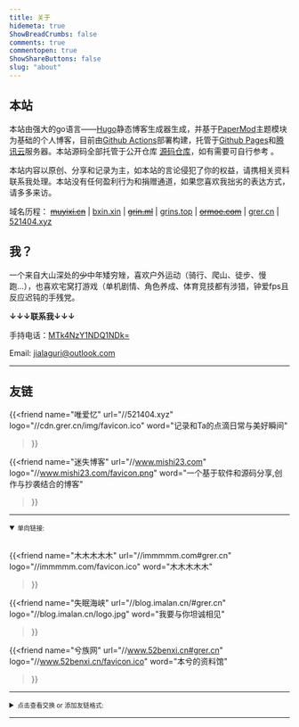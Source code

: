 ```yaml
---
title: 关于
hidemeta: true
ShowBreadCrumbs: false
comments: true
commentopen: true
ShowShareButtons: false
slug: "about"
---
```

## 本站
本站由强大的go语言——<a href="https://gohugo.io/">Hugo</a>静态博客生成器生成，并基于<a href="https://github.com/adityatelange/hugo-PaperMod/">PaperMod</a>主题模块为基础的个人博客，目前由<a href="https://github.com/actions">Github Actions</a>部署构建，托管于<a href="https://pages.github.com/">Github Pages</a>和<a href="https://cloud.tencent.com/">腾讯云</a>服务器。本站源码全部托管于公开仓库 <a href="https://github.com/iguri/iguri.github.io" target="_blank" rel="noopener">源码仓库</a>，如有需要可自行参考 。

本站内容以原创、分享和记录为主，如本站的言论侵犯了你的权益，请携相关资料联系我处理。本站没有任何盈利行为和捐赠通道，如果您喜欢我拙劣的表达方式，请多多来访。

域名历程：
<del><a href="#">muyixi.cn</a></del>
 |
<a href="#">bxin.xin</a>
 |
<del><a href="#">grin.ml</a></del>
 |
<a href="https://grins.top">grins.top</a>
 |
<del><a href="#">ormoe.com</a></del>
 |
<a href="#">grer.cn</a>
 |
<a href="https://521404.xyz">521404.xyz</a>

## 我？
一个来自大山深处的<del>少</del>中年矮穷矬，喜欢户外运动（骑行、爬山、徒步、慢跑...），也喜欢宅窝打游戏（单机剧情、角色养成、体育竞技都有涉猎，钟爱fps且反应迟钝的手残党。

**↓↓↓联系我↓↓↓**

手持电话：<a href="tel:19876544549">MTk4NzY1NDQ1NDk=</a>

Email: <a href="jialaguri@outlook.com">jialaguri@outlook.com</a>

<hr />

## **友链**

{{<friend
name="唯爱忆" url="//521404.xyz"
logo="//cdn.grer.cn/img/favicon.ico" 
word="记录和Ta的点滴日常与美好瞬间"
>}}

{{<friend
name="迷失博客" url="//www.mishi23.com" 
logo="//www.mishi23.com/favicon.png" 
word="一个基于软件和源码分享,创作与抄袭结合的博客"
>}}

<hr />
<details open>
  <summary>
    <a style="font-size: 0.8em"; >单向链接:</a>
  </summary>
  <br />

{{<friend
name="木木木木木" url="//immmmm.com#grer.cn" 
logo="//immmmm.com/favicon.ico" 
word="木木木木木"
>}}


{{<friend
name="失眠海峡" url="//blog.imalan.cn/#grer.cn" 
logo="//blog.imalan.cn/logo.jpg" 
word="我要与你坦诚相见"
>}}

{{<friend
name="兮族网" url="//www.52benxi.cn#grer.cn" 
logo="//www.52benxi.cn/favicon.ico" 
word="本兮的资料馆"
>}}

</details>
<hr />
<details>
  <summary>
    <a style="font-size: 0.8em"; >点击查看交换 or 添加友链格式:</a>
  </summary>
  <br />
<ul>
  <li><strong>要求</strong></li>
    <ul>
      <li>原创内容为主</li> 
      <li>文章 &gt;= 10 篇且建站时间 &gt;= 3个月</li> 
      <li>文章无违法违规内容</li> 
      <li>拥有独立的域名</li> 
      <li>以上要求不是硬性，内容质量优，简洁美观的非博客类站点也欢迎链接。</li> 
    </ul> 
  <p>如果您的网站满足上述要求，可以在下方评论区或通过<a href="#me">me</a>的联系方式提交友链交换请求，我会及时处理。</p>
</ul>

<ul>
  <li><strong>格式</strong></li> 
    <ul> 
      <li>网站地址：</li> 
      <li>网站名称：</li> 
      <li>网站描述：</li> 
      <li>网站图标：Iconfile / logotype</li> 
    </ul> 
</ul>

<ul>
  <li><strong>本站信息</strong></li> 
    <ul> 
      <li>网站地址：https://grer.cn</li> 
      <li>网站名称：故人笔记</li> 
      <li>网站描述：甲拉古日的自留地，随手记录生活与灵感瞬间的创作。</li> 
      <li>网站图标： </li>
      <ul>
        <li>Iconfile: https://grer.cn/favicon.ico</li>
        <li>logotype: https://grer.cn/logo.png</li>
      </ul>
    </ul>
</ul>
</details>

<hr />